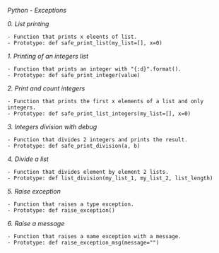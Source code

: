 *Python - Exceptions*

*0. List printing*

	- Function that prints x eleents of list.
	- Prototype: def safe_print_list(my_list=[], x=0)

*1. Printing of an integers list*

	- Function that prints an integer with "{:d}".format().
	- Prototype: def safe_print_integer(value)

*2. Print and count integers*

	- Function that prints the first x elements of a list and only integers.
	- Prototype: def safe_print_list_integers(my_list=[], x=0)

*3. Integers division with debug*

	- Function that divides 2 integers and prints the result.
	- Prototype: def safe_print_division(a, b)

*4. Divide a list*

	- Function that divides element by element 2 lists.
	- Prototype: def list_division(my_list_1, my_list_2, list_length)

*5. Raise exception*

	- Function that raises a type exception.
	- Prototype: def raise_exception()

*6. Raise a message*

	- Function that raises a name exception with a message.
	- Prototype: def raise_exception_msg(message="")
